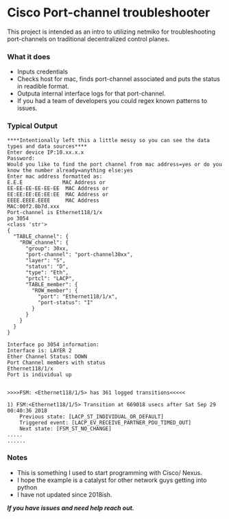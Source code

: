 # Cisco Port-channel troubleshooter

This project is intended as an intro to utilizing netmiko for troubleshooting port-channels on traditional decentralized control planes. 

### What it does
* Inputs credentials
* Checks host for mac, finds port-channel associated and puts the status in readible format.
* Outputa internal interface logs for that port-channel.
* If you had a team of developers you could regex known patterns to issues.

### Typical Output 
```
****Intentionally left this a little messy so you can see the data types and data sources****
Enter device IP:10.xx.x.x
Password:
Would you like to find the port channel from mac address=yes or do you know the number already=anything else:yes
Enter mac address formatted as:
E.E.E             MAC Address or
EE-EE-EE-EE-EE-EE  MAC Address or
EE:EE:EE:EE:EE:EE  MAC Address or
EEEE.EEEE.EEEE     MAC Address
MAC:00f2.8b7d.xxx
Port-channel is Ethernet118/1/x
po 3054
<class 'str'>
{
  "TABLE_channel": {
    "ROW_channel": {
      "group": 30xx,
      "port-channel": "port-channel30xx",
      "layer": "S",
      "status": "D",
      "type": "Eth",
      "prtcl": "LACP",
      "TABLE_member": {
        "ROW_member": {
          "port": "Ethernet118/1/x",
          "port-status": "I"
        }
      }
    }
  }
}

Interface po 3054 information:
Interface is: LAYER 2
Ether Channel Status: DOWN
Port Channel members with status
Ethernet118/1/x
Port is individual up


>>>>FSM: <Ethernet118/1/5> has 361 logged transitions<<<<<

1) FSM:<Ethernet118/1/5> Transition at 669018 usecs after Sat Sep 29 00:40:36 2018
    Previous state: [LACP_ST_INDIVIDUAL_OR_DEFAULT]
    Triggered event: [LACP_EV_RECEIVE_PARTNER_PDU_TIMED_OUT]
    Next state: [FSM_ST_NO_CHANGE]
.....
......
```
### Notes
* This is something I used to start programming with Cisco/ Nexus.
* I hope the example is a catalyst for other network guys getting into python
* I have not updated since 2018ish.

 


***If you have issues and need help reach out.***

